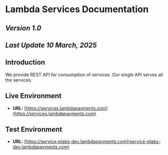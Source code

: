 # **Lambda Services Documentation**


## *Version 1.0*

## *Last Update 10 March, 2025*


## **Introduction**

We provide REST API for consumption of services. Our single API serves all the services. 


## Live Environment
- **URL:** [https://services.lambdapayments.com](https://services.lambdapayments.com)

## Test Environment
- **URL:** [https://service-plabs-dev.lambdapayments.com](service-plabs-dev.lambdapayments.com)

